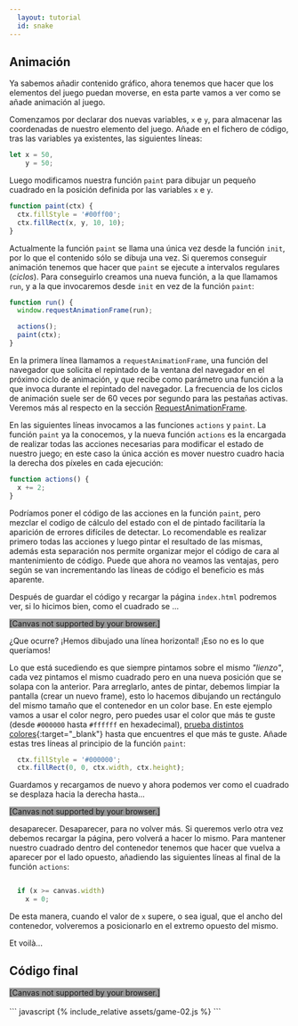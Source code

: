 ```yaml
---
  layout: tutorial
  id: snake
---
```


## Animación

Ya sabemos añadir contenido gráfico, ahora tenemos que hacer que los elementos del juego puedan moverse, en esta parte vamos a
ver como se añade animación al juego.

Comenzamos por declarar dos nuevas variables, `x` e `y`, para almacenar las coordenadas de nuestro elemento del juego. Añade en
el fichero de código, tras las variables ya existentes, las siguientes líneas:

``` javascript
let x = 50,
    y = 50;
```

Luego modificamos nuestra función `paint` para dibujar un pequeño cuadrado en la posición definida por las variables `x` e `y`.

``` javascript
function paint(ctx) {
  ctx.fillStyle = '#00ff00';
  ctx.fillRect(x, y, 10, 10);
}
```

Actualmente la función `paint` se llama una única vez desde la función `init`, por lo que el contenido sólo se dibuja una vez. Si
queremos conseguir animación tenemos que hacer que `paint` se ejecute a intervalos regulares (*ciclos*). Para conseguirlo creamos
una nueva función, a la que llamamos `run`, y a la que invocaremos desde `init` en vez de la función `paint`:

``` javascript
function run() {
  window.requestAnimationFrame(run);

  actions();
  paint(ctx);
}
```

En la primera línea llamamos a `requestAnimationFrame`, una función del navegador que solicita el repintado de la ventana del
navegador en el próximo ciclo de animación, y que recibe como parámetro una función a la que invoca durante el repintado del
navegador. La frecuencia de los ciclos de animación suele ser de 60 veces por segundo para las pestañas activas. Veremos más
al respecto en la sección [RequestAnimationFrame](./part-07.html).

En las siguientes líneas invocamos a las funciones `actions` y `paint`. La función `paint` ya la conocemos, y la nueva función
`actions` es la encargada de realizar todas las acciones necesarias para modificar el estado de nuestro juego; en este caso la
única acción es mover nuestro cuadro hacia la derecha dos píxeles en cada ejecución:

``` javascript
function actions() {
  x += 2;
}
```

Podríamos poner el código de las acciones en la función `paint`, pero mezclar el codigo de cálculo del estado con el de pintado
facilitaría la aparición de errores difíciles de detectar. Lo recomendable es realizar primero todas las acciones y luego pintar
el resultado de las mismas, además esta separación nos permite organizar mejor el código de cara al mantenimiento de código. Puede
que ahora no veamos las ventajas, pero según se van incrementando las líneas de código el beneficio es más aparente.

Después de guardar el código y recargar la página `index.html` podremos ver, si lo hicimos bien, como el cuadrado se ...

<div class="game_example">
  <canvas id="canvas2" width="600" height="300" style="background:#999">[Canvas not supported by your browser.]</canvas>
</div>

¿Que ocurre? ¡Hemos dibujado una línea horizontal! ¡Eso no es lo que queríamos!

Lo que está sucediendo es que siempre pintamos sobre el mismo *"lienzo"*, cada vez pintamos el mismo cuadrado pero en una nueva
posición que se solapa con la anterior. Para arreglarlo, antes de pintar, debemos limpiar la pantalla (crear un nuevo frame),
esto lo hacemos dibujando un rectángulo del mismo tamaño que el contenedor en un color base. En este ejemplo vamos a usar el color
negro, pero puedes usar el color que más te guste (desde `#000000` hasta `#ffffff` en hexadecimal), [prueba distintos colores](https://www.w3schools.com/colors/colors_rgb.asp){:target="\_blank"}
hasta que encuentres el que más te guste. Añade estas tres líneas al principio de la función `paint`:

``` javascript
  ctx.fillStyle = '#000000';
  ctx.fillRect(0, 0, ctx.width, ctx.height);

```

Guardamos y recargamos de nuevo y ahora podemos ver como el cuadrado se  desplaza hacia la derecha hasta...

<div class="game_example">
  <canvas id="canvas3" width="600" height="300" style="background:#999">[Canvas not supported by your browser.]</canvas>
</div>

desaparecer. Desaparecer, para no volver más. Si queremos verlo otra vez debemos recargar la página, pero volverá a hacer lo
mismo. Para mantener nuestro cuadrado dentro del contenedor tenemos que hacer que vuelva a aparecer por el lado opuesto, añadiendo
las siguientes líneas al final de la función `actions`:

``` javascript

  if (x >= canvas.width)
    x = 0;
```

De esta manera, cuando el valor de `x` supere, o sea igual, que el ancho del contenedor, volveremos a posicionarlo en el extremo
opuesto del mismo.

Et voilà...

## Código final

<div class="game_example">
  <script type="application/javascript" src="assets/game-002.js"></script>
  <canvas id="canvas" width="600" height="300" style="background:#999">[Canvas not supported by your browser.]</canvas>
</div>
<div>&nbsp;</div>
``` javascript
{% include_relative assets/game-02.js %}
```
